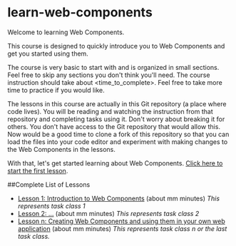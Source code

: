 # learn-web-components

Welcome to learning Web Components.

This course is designed to quickly introduce you to Web Components and get you started using them.

The course is very basic to start with and is organized in small sections. Feel free to skip any sections you don't think you'll need. The course instruction should take about <time_to_complete>. Feel free to take more time to practice if you would like.

The lessons in this course are actually in this Git repository (a place where code lives). You will be reading and watching the instruction from that repository and completing tasks using it. Don't worry about breaking it for others. You don't have access to the Git repository that would allow this. Now would be a good time to clone a fork of this repository so that you can load the files into your code editor and experiment with making changes to the Web Components in the lessons.

With that, let's get started learning about Web Components. [Click here to start the first lesson](https://github.com/live-and-learn/learn-web-components/tree/master/lesson-1 "Lesson 1 about Web Components and an introduction to native Web Components.").

##Complete List of Lessons
* [Lesson 1: Introduction to Web Components](https://github.com/live-and-learn/learn-web-components/tree/master/lesson-1 "Lesson 1 about Web Components and an introduction to native Web Components.") (about mm minutes) *This represents task class 1*
* [Lesson 2: ...](https://github.com/live-and-learn/learn-web-components/tree/master/lesson-2 "Lesson 2 about ...") (about mm minutes) *This represents task class 2*
* [Lesson n: Creating Web Components and using them in your own web application](https://github.com/live-and-learn/tree/master/lesson-n "Lesson n about creating Web Components.") (about mm minutes) *This represents task class n or the last task class.*